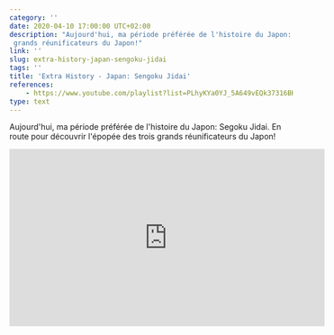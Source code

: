 ```yaml
---
category: ''
date: 2020-04-10 17:00:00 UTC+02:00
description: "Aujourd'hui, ma période préférée de l'histoire du Japon: Segoku Jidai. En route pour découvrir l'épopée des trois
 grands réunificateurs du Japon!" 
link: ''
slug: extra-history-japan-sengoku-jidai
tags: ''
title: 'Extra History - Japan: Sengoku Jidai'
references:
    - https://www.youtube.com/playlist?list=PLhyKYa0YJ_5A649vEQk37316BH8FsaU24
type: text
---
```

Aujourd'hui, ma période préférée de l'histoire du Japon: Segoku Jidai. En route pour découvrir l'épopée des trois
 grands réunificateurs du Japon! 

<iframe width="560" height="315" src="https://www.youtube-nocookie.com/embed/videoseries?list=PLhyKYa0YJ_5A649vEQk37316BH8FsaU24" frameborder="0" allow="accelerometer; autoplay; encrypted-media; gyroscope; picture-in-picture" allowfullscreen></iframe>
